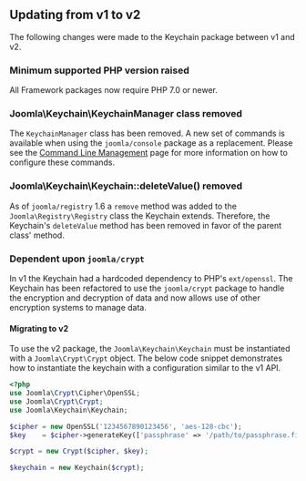 ## Updating from v1 to v2

The following changes were made to the Keychain package between v1 and v2.

### Minimum supported PHP version raised

All Framework packages now require PHP 7.0 or newer.

### Joomla\Keychain\KeychainManager class removed

The `KeychainManager` class has been removed. A new set of commands is available when using the `joomla/console` package as a replacement. Please see the [Command Line Management](features/command-line-management.md) page for more information on how to configure these commands.

### Joomla\Keychain\Keychain::deleteValue() removed

As of `joomla/registry` 1.6 a `remove` method was added to the `Joomla\Registry\Registry` class the Keychain extends. Therefore, the Keychain's `deleteValue` method has been removed in favor of the parent class' method.

### Dependent upon `joomla/crypt`

In v1 the Keychain had a hardcoded dependency to PHP's `ext/openssl`. The Keychain has been refactored to use the `joomla/crypt` package to handle the encryption and decryption of data and now allows use of other encryption systems to manage data.

#### Migrating to v2

To use the v2 package, the `Joomla\Keychain\Keychain` must be instantiated with a `Joomla\Crypt\Crypt` object. The below code snippet demonstrates how to instantiate the keychain with a configuration similar to the v1 API.

```php
<?php
use Joomla\Crypt\Cipher\OpenSSL;
use Joomla\Crypt\Crypt;
use Joomla\Keychain\Keychain;

$cipher = new OpenSSL('1234567890123456', 'aes-128-cbc');
$key    = $cipher->generateKey(['passphrase' => '/path/to/passphrase.file']);

$crypt = new Crypt($cipher, $key);

$keychain = new Keychain($crypt);
```
